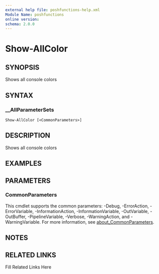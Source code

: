 ```yaml
---
external help file: poshfunctions-help.xml
Module Name: poshfunctions
online version: 
schema: 2.0.0
---
```


# Show-AllColor

## SYNOPSIS

Shows all console colors

## SYNTAX

### __AllParameterSets

```
Show-AllColor [<CommonParameters>]
```

## DESCRIPTION

Shows all console colors


## EXAMPLES


## PARAMETERS


### CommonParameters

This cmdlet supports the common parameters: -Debug, -ErrorAction, -ErrorVariable, -InformationAction, -InformationVariable, -OutVariable, -OutBuffer, -PipelineVariable, -Verbose, -WarningAction, and -WarningVariable. For more information, see [about_CommonParameters](http://go.microsoft.com/fwlink/?LinkID=113216).

## NOTES



## RELATED LINKS

Fill Related Links Here

